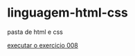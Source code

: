 # linguagem-html-css
 pasta de html e css

<a href="https://pedrogomesalcantara.github.io/linguagem-html-css/exercicios/ex008/index.html"> executar o exercicio 008</a>


